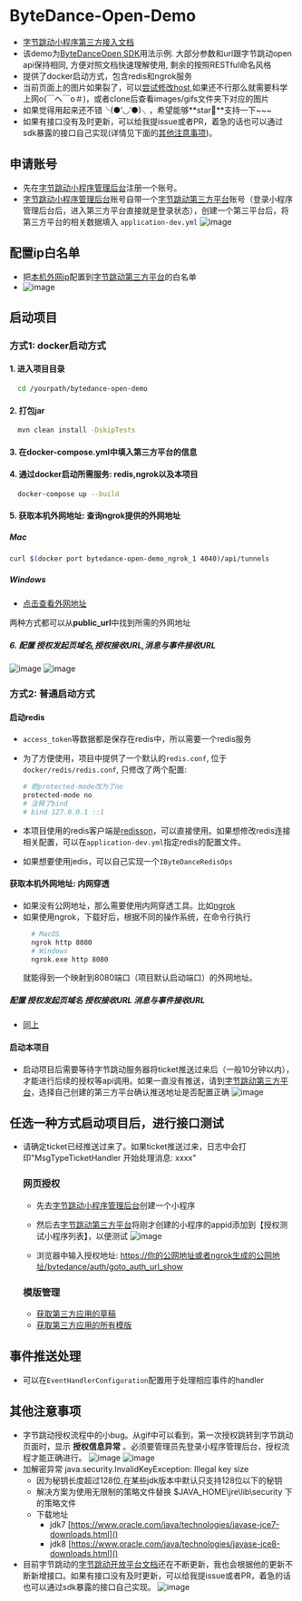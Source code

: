 # ByteDance-Open-Demo
- [字节跳动小程序第三方接入文档](https://bytedance.feishu.cn/docs/doccnYmtnRy6APhKiTfYgW#)
- 该demo为[ByteDanceOpen SDK](https://github.com/yydzxz/ByteDanceOpen)用法示例. 大部分参数和url跟字节跳动open api保持相同, 方便对照文档快速理解使用, 剩余的按照RESTful命名风格
- 提供了docker启动方式，包含redis和ngrok服务
- 当前页面上的图片如果裂了，可以[尝试修改host](https://github.com/labuladong/fucking-algorithm/issues/271#issuecomment-620470589),如果还不行那么就需要科学上网o(￣ヘ￣o＃)，或者clone后查看images/gifs文件夹下对应的图片
- 如果觉得用起来还不错╰(●’◡’●)╮，希望能够**star🌟**支持一下~~~
- 如果有接口没有及时更新，可以给我提issue或者PR，着急的话也可以通过sdk暴露的接口自己实现(详情见下面的[其他注意事项](#其他注意事项))。

## 申请账号
- 先在[字节跳动小程序管理后台](https://microapp.bytedance.com)注册一个账号。
- [字节跳动小程序管理后台](https://microapp.bytedance.com)账号自带一个[字节跳动第三方平台](https://open.microapp.bytedance.com)账号（登录小程序管理后台后，进入第三方平台直接就是登录状态），创建一个第三平台后，将第三方平台的相关数据填入
`application-dev.yml`
![image](https://github.com/yydzxz/ByteDance-Open-Demo/blob/master/images/QQ20200714-122557%402x.png)
    
## 配置ip白名单
  - 把[本机外网ip](https://www.ipaddress.com/)配置到[字节跳动第三方平台](https://open.microapp.bytedance.com)的白名单
  - ![image](https://github.com/yydzxz/ByteDance-Open-Demo/blob/master/images/QQ20200717-210903%402x.png)

## 启动项目
### 方式1: docker启动方式
#### 1. 进入项目目录
  ```bash
    cd /yourpath/bytedance-open-demo
  ```
#### 2. 打包jar
  ```bash
    mvn clean install -DskipTests
  ```
#### 3. 在**docker-compose.yml**中填入第三方平台的信息
#### 4. 通过docker启动所需服务: redis,ngrok以及本项目
  ```bash
    docker-compose up --build
  ```
#### 5. 获取本机外网地址: 查询ngrok提供的外网地址
  
  ##### Mac
  ```bash
  curl $(docker port bytedance-open-demo_ngrok_1 4040)/api/tunnels
  ```
  ##### Windows
   - [点击查看外网地址](http://127.0.0.1:4040/api/tunnels)
  
两种方式都可以从**public_url**中找到所需的外网地址

##### 6. 配置 授权发起页域名,授权接收URL,消息与事件接收URL
![image](https://github.com/yydzxz/ByteDance-Open-Demo/blob/master/images/2431599530574_.pic_hd.jpg)
![image](https://github.com/yydzxz/ByteDance-Open-Demo/blob/master/images/2441599533989_.pic_hd.jpg)

### 方式2: 普通启动方式
#### 启动redis
- `access_token`等数据都是保存在redis中，所以需要一个redis服务

- 为了方便使用，项目中提供了一个默认的`redis.conf`, 位于`docker/redis/redis.conf`, 只修改了两个配置:

  ```bash
  # 把protected-mode改为了no
  protected-mode no
  # 注释了bind
  # bind 127.0.0.1 ::1
  ```
- 本项目使用的redis客户端是[redisson](https://github.com/redisson/redisson)，可以直接使用。如果想修改redis连接相关配置，可以在`application-dev.yml`指定redis的配置文件。

- 如果想要使用jedis，可以自己实现一个`IByteDanceRedisOps`

#### 获取本机外网地址: 内网穿透
  - 如果没有公网地址，那么需要使用内网穿透工具。比如[ngrok](https://ngrok.com/)
  - 如果使用ngrok，下载好后，根据不同的操作系统，在命令行执行
    ```bash
      # MacOS
      ngrok http 8080
      # Windows
      ngrok.exe http 8080
    ```
    就能得到一个映射到8080端口（项目默认启动端口）的外网地址。
    
##### 配置 授权发起页域名 授权接收URL 消息与事件接收URL
- [同上](#6-配置-授权发起页域名授权接收url消息与事件接收url)

#### 启动本项目    
- 启动项目后需要等待字节跳动服务器将ticket推送过来后（一般10分钟以内），才能进行后续的授权等api调用。如果一直没有推送，请到[字节跳动第三方平台](https://open.microapp.bytedance.com)，选择自己创建的第三方平台确认推送地址是否配置正确
![image](https://github.com/yydzxz/ByteDance-Open-Demo/blob/master/images/QQ20200714-130942%402x.png)


## 任选一种方式启动项目后，进行接口测试
- 请确定ticket已经推送过来了。如果ticket推送过来，日志中会打印"MsgTypeTicketHandler 开始处理消息: xxxx"

  ### 网页授权
  - 先去[字节跳动小程序管理后台](https://microapp.bytedance.com/app/applist)创建一个小程序
  - 然后去[字节跳动第三方平台](https://open.microapp.bytedance.com/tplist)将刚才创建的小程序的appid添加到【授权测试小程序列表】，以便测试
  ![image](https://github.com/yydzxz/ByteDance-Open-Demo/blob/master/images/QQ20200717-210508%402x.png)
  
  - 浏览器中输入授权地址: [https://你的公网地址或者ngrok生成的公网地址/bytedance/auth/goto_auth_url_show]()
  ### 模版管理
  - [获取第三方应用的草稿](http://127.0.0.1:8080/bytedance/template/draft/list)
  - [获取第三方应用的所有模版](http://127.0.0.1:8080/bytedance/template/list)
  
## 事件推送处理
  - 可以在`EventHandlerConfiguration`配置用于处理相应事件的handler

## 其他注意事项
  - 字节跳动授权流程中的小bug。从gif中可以看到，第一次授权跳转到字节跳动页面时，显示 **授权信息异常** 。必须要管理员先登录小程序管理后台，授权流程才能正确进行。
  ![image](https://github.com/yydzxz/ByteDance-Open-Demo/blob/master/gifs/auth_bug.gif)
  ![image](https://github.com/yydzxz/ByteDance-Open-Demo/blob/master/images/1991595100618_.pic_hd.jpg)
  - 加解密异常 java.security.InvalidKeyException: Illegal key size
    - 因为秘钥长度超过128位,在某些jdk版本中默认只支持128位以下的秘钥
    - 解决方案为使用无限制的策略文件替换 $JAVA_HOME\jre\lib\security 下的策略文件
    - 下载地址
      - jdk7 [https://www.oracle.com/java/technologies/javase-jce7-downloads.html]()
      - jdk8 [https://www.oracle.com/java/technologies/javase-jce8-downloads.html]()
  - 目前字节跳动的[字节跳动开放平台文档](https://bytedance.feishu.cn/docs/doccnYmtnRy6APhKiTfYgW#)还在不断更新，我也会根据他的更新不断新增接口。如果有接口没有及时更新，可以给我提issue或者PR，着急的话也可以通过sdk暴露的接口自己实现。
  ![image](https://github.com/yydzxz/ByteDance-Open-Demo/blob/master/images/1407E96CAA9184803B3BF7D53A80649E.jpg)